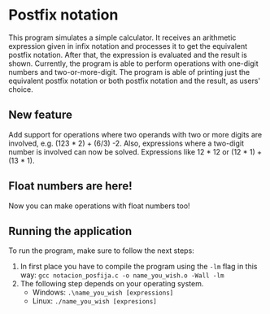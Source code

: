 # Postfix notation
This program simulates a simple calculator. It receives an arithmetic expression given in infix notation
and processes it to get the equivalent postfix notation. After that, the expression is evaluated and the
result is shown. Currently, the program is able to perform operations with one-digit numbers and two-or-more-digit. 
The program is able of printing just the equivalent postfix notation or both postfix notation and the result, as users' choice.

## New feature
Add support for operations where two operands with two or more digits are involved, e.g. (123 * 2) + (6/3) -2. Also, expressions where a two-digit number is involved can now be solved. Expressions like
12 * 12 or (12 * 1) + (13 * 1).

## Float numbers are here!
Now you can make operations with float numbers too!

## Running the application
To run the program, make sure to follow the next steps:

1. In first place you have to compile the program using the `-lm` flag in this way: `gcc notacion_posfija.c -o name_you_wish.o -Wall -lm`
2. The following step depends on your operating system.
   - Windows: `.\name_you_wish [expressions]`
   - Linux: `./name_you_wish [expresions]`
